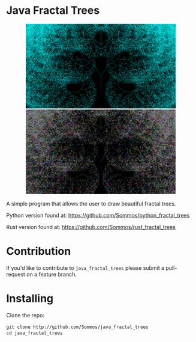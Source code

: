 # Java Fractal Trees

<p align="center">
    <img src="readme_image_0.png" width="400" />
    <img src="readme_image_1.png" width="400" />
</p>

A simple program that allows the user to draw beautiful fractal trees.

Python version found at: https://github.com/Sommos/python_fractal_trees

Rust version found at: https://github.com/Sommos/rust_fractal_trees

# Contribution

If you'd like to contribute to `java_fractal_trees` please submit a pull-request on a
feature branch.

# Installing

Clone the repo:

    git clone http://github.com/Sommos/java_fractal_trees
    cd java_fractal_trees
